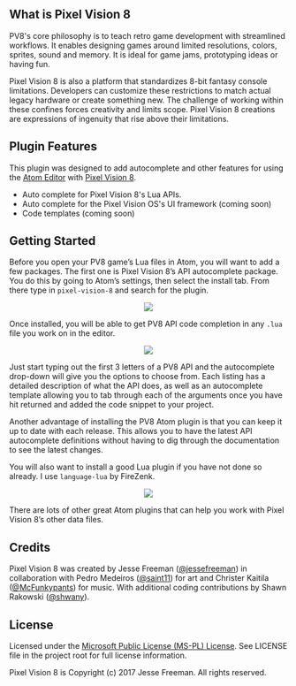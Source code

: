 ## What is Pixel Vision 8

PV8's core philosophy is to teach retro game development with streamlined workflows. It enables designing games around limited resolutions, colors, sprites, sound and memory. It is ideal for game jams, prototyping ideas or having fun.

Pixel Vision 8 is also a platform that standardizes 8-bit fantasy console limitations. Developers can customize these restrictions to match actual legacy hardware or create something new. The challenge of working within these confines forces creativity and limits scope. Pixel Vision 8 creations are expressions of ingenuity that rise above their limitations.

## Plugin Features

This plugin was designed to add autocomplete and other features for using the [Atom Editor](https://atom.io/) with [Pixel Vision 8](https://pixelvision8.com).

* Auto complete for Pixel Vision 8's Lua APIs.
* Auto complete for the Pixel Vision OS's UI framework (coming soon)
* Code templates (coming soon)

## Getting Started
Before you open your PV8 game’s Lua files in Atom, you will want to add a few packages. The first one is Pixel Vision 8’s API autocomplete package. You do this by going to Atom’s settings, then select the install tab. From there type in `pixel-vision-8` and search for the plugin.

<p style="text-align:center"><img src="http://tutorials.pixelvision8.com/wp-content/uploads/2019/12/UsingAtom_image_0.png" /></p>

Once installed, you will be able to get PV8 API code completion in any `.lua` file you work on in the editor.

<p style="text-align:center"><img src="http://tutorials.pixelvision8.com/wp-content/uploads/2019/12/UsingAtom_image_1.png" /></p>

Just start typing out the first 3 letters of a PV8 API and the autocomplete drop-down will give you the options to choose from. Each listing has a detailed description of what the API does, as well as an autocomplete template allowing you to tab through each of the arguments once you have hit returned and added the code snippet to your project.

Another advantage of installing the PV8 Atom plugin is that you can keep it up to date with each release. This allows you to have the latest API autocomplete definitions without having to dig through the documentation to see the latest changes.

You will also want to install a good Lua plugin if you have not done so already. I use `language-lua` by FireZenk.

<p style="text-align:center"><img src="http://tutorials.pixelvision8.com/wp-content/uploads/2019/12/UsingAtom_image_2.png" /></p>

There are lots of other great Atom plugins that can help you work with Pixel Vision 8’s other data files.

## Credits

Pixel Vision 8 was created by Jesse Freeman ([@jessefreeman](http://twitter.com/jessefreeman)) in collaboration with Pedro Medeiros ([@saint11](http://twitter.com/saint11)) for art and Christer Kaitila ([@McFunkypants](http://twitter.com/McFunkypants)) for music. With additional coding contributions by Shawn Rakowski ([@shwany](http://twitter.com/shwany)).

## License

Licensed under the [Microsoft Public License (MS-PL) License](https://opensource.org/licenses/MS-PL).  See LICENSE file in the project root for full license information.

Pixel Vision 8 is Copyright (c) 2017 Jesse Freeman. All rights reserved.
